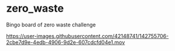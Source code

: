 # zero_waste
Bingo board of zero waste challenge

https://user-images.githubusercontent.com/42148741/142755706-2cbe7d9e-4edb-4906-9d2e-607cdcfd04e1.mov


